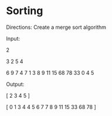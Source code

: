 # Sorting
Directions: 
Create a merge sort algorithm

Input:

2

3 2 5 4

6  9  7 4 7 1 3 8 9 11 15 68 78 33 0 4 5

Output:

[ 2 3 4 5 ]

[ 0 1 3 4 4 5 6 7 7 8 9 11 15 33 68 78 ]
